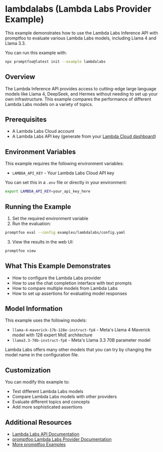 # lambdalabs (Lambda Labs Provider Example)

This example demonstrates how to use the Lambda Labs Inference API with promptfoo to evaluate various Lambda Labs models, including Llama 4 and Llama 3.3.

You can run this example with:

```bash
npx promptfoo@latest init --example lambdalabs
```

## Overview

The Lambda Inference API provides access to cutting-edge large language models like Llama 4, DeepSeek, and Hermes without needing to set up your own infrastructure. This example compares the performance of different Lambda Labs models on a variety of topics.

## Prerequisites

- A Lambda Labs Cloud account
- A Lambda Labs API key (generate from your [Lambda Cloud dashboard](https://cloud.lambdalabs.com/api-keys))

## Environment Variables

This example requires the following environment variables:

- `LAMBDA_API_KEY` - Your Lambda Labs Cloud API key

You can set this in a `.env` file or directly in your environment:

```bash
export LAMBDA_API_KEY=your_api_key_here
```

## Running the Example

1. Set the required environment variable
2. Run the evaluation:

```bash
promptfoo eval --config examples/lambdalabs/config.yaml
```

3. View the results in the web UI:

```bash
promptfoo view
```

## What This Example Demonstrates

- How to configure the Lambda Labs provider
- How to use the chat completion interface with text prompts
- How to compare multiple models from Lambda Labs
- How to set up assertions for evaluating model responses

## Model Information

This example uses the following models:

- `llama-4-maverick-17b-128e-instruct-fp8` - Meta's Llama 4 Maverick model with 128 expert MoE architecture
- `llama3.3-70b-instruct-fp8` - Meta's Llama 3.3 70B parameter model

Lambda Labs offers many other models that you can try by changing the model name in the configuration file.

## Customization

You can modify this example to:

- Test different Lambda Labs models
- Compare Lambda Labs models with other providers
- Evaluate different topics and concepts
- Add more sophisticated assertions

## Additional Resources

- [Lambda Labs API Documentation](https://docs.lambdalabs.com/api)
- [promptfoo Lambda Labs Provider Documentation](https://promptfoo.dev/docs/providers/lambdalabs)
- [More promptfoo Examples](https://promptfoo.dev/docs/examples) 